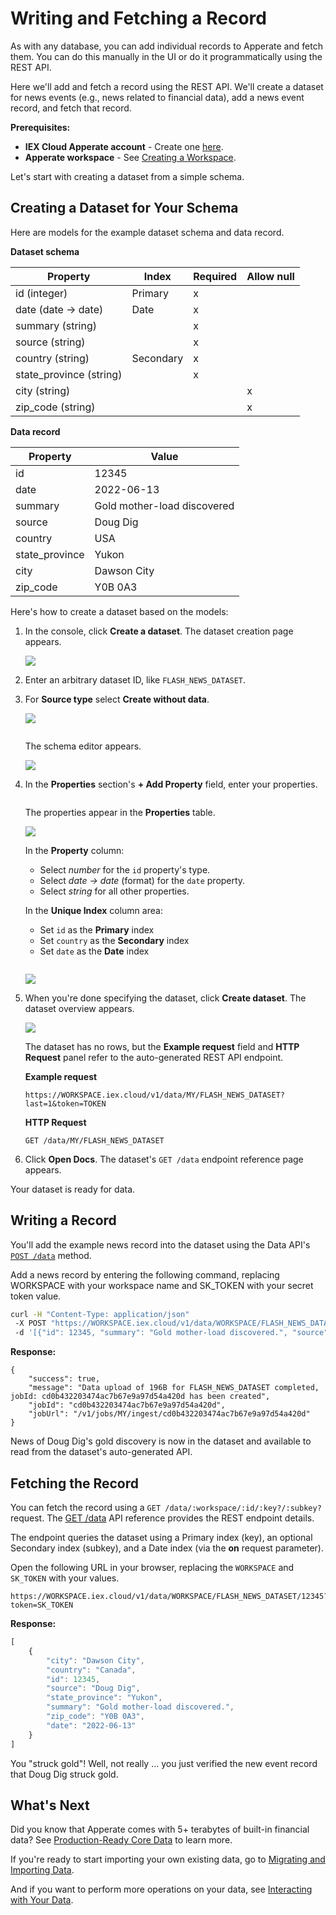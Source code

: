 # Writing and Fetching a Record

As with any database, you can add individual records to Apperate and fetch them. You can do this manually in the UI or do it programmatically using the REST API.

Here we'll add and fetch a record using the REST API. We'll create a dataset for news events (e.g., news related to financial data), add a news event record, and fetch that record.

**Prerequisites:**

- **IEX Cloud Apperate account** - Create one [here](https://iexcloud.io/cloud-login#/register).
- **Apperate workspace** - See [Creating a Workspace](./creating-a-workspace.md). 

Let's start with creating a dataset from a simple schema.

## Creating a Dataset for Your Schema

Here are models for the example dataset schema and data record.

**Dataset schema**

| Property | Index | Required | Allow null |
| -------- | ----- | -------- | ---------- |
| id (integer)            | Primary | x |   |
| date (date &rarr; date)      | Date | x |   |
| summary (string)        |   | x |   |
| source (string)         |   | x |   |
| country (string)        | Secondary | x |   |
| state_province (string) |   | x |   |
| city (string)           |   |   | x |
| zip_code (string)       |   |   | x |

**Data record**

| **Property**   | **Value** |
| -------------- | --------------------------- |
| id             | 12345 |
| date           | 2022-06-13 |
| summary        | Gold mother-load discovered |
| source         | Doug Dig |
| country        | USA |
| state_province | Yukon |
| city           | Dawson City |
| zip_code       | Y0B 0A3 |

Here's how to create a dataset based on the models:

1. In the console, click **Create a dataset**. The dataset creation page appears.

    ![](./writing-and-fetching-a-record/create-a-dataset.png)

1. Enter an arbitrary dataset ID, like `FLASH_NEWS_DATASET`.

1. For **Source type** select **Create without data**.

    ![](./writing-and-fetching-a-record/create-dataset-without-data.png)

    ```{tip} Another easy way to create a dataset is to upload a sample data file (CSV or JSON) with the column names and an example record. Apperate automatically makes a best effort to detect column data types and indexes. See [Loading Data From a File](../migrating-and-importing-data/loading-data-from-a-file.md) to learn how.
    ```

    The schema editor appears.

    ![](./writing-and-fetching-a-record/schema-editor-no-data.png)

1. In the **Properties** section's **+ Add Property** field, enter your properties.

    ```{tip} A fast way to add properties is enter their names only and hit **Enter** after each one. After adding them by name, update each property's type and attributes in the table.
    ```

    The properties appear in the **Properties** table.

    ![](./writing-and-fetching-a-record/property-names-in-schema.png)

    In the **Property** column:
    
    - Select *number* for the `id` property's type.
    - Select *date &rarr; date* (format) for the `date` property.
    - Select *string* for all other properties.

    In the **Unique Index** column area:

    - Set `id` as the **Primary** index
    - Set `country` as the **Secondary** index
    - Set `date` as the **Date** index

    ```{note} For Primary and Secondary index properties, the empty star icon in a property box's top-right corner allows you to opt in either property to Apperate's symbolic metadata graph. For example, if you opt in an index property that holds financial symbols, Apperate's metadata graph associates 10+ [financial identifier](../reference/financial-identifiers.md) types with them.
    ```
    
    ![](./writing-and-fetching-a-record/write-fetch-record-schema.png)
    
1. When you're done specifying the dataset, click **Create dataset**. The dataset overview appears.

    ![](./writing-and-fetching-a-record/my-flash-dataset-empty.png)

    The dataset has no rows, but the **Example request** field and **HTTP Request** panel refer to the auto-generated REST API endpoint.

    **Example request**

    ```
    https://WORKSPACE.iex.cloud/v1/data/MY/FLASH_NEWS_DATASET?last=1&token=TOKEN
    ```
    
    **HTTP Request**
    
    ```
    GET /data/MY/FLASH_NEWS_DATASET
    ```

1. Click **Open Docs**. The dataset's `GET /data` endpoint reference page appears.

Your dataset is ready for data.

## Writing a Record

You'll add the example news record into the dataset using the Data API's [`POST /data`](https://iexcloud.io/docs/datasets-api/ingest-data) method.

Add a news record by entering the following command, replacing WORKSPACE with your workspace name and SK_TOKEN with your secret token value.

```bash
curl -H "Content-Type: application/json" 
 -X POST "https://WORKSPACE.iex.cloud/v1/data/WORKSPACE/FLASH_NEWS_DATASET?token=SK_TOKEN" 
 -d '[{"id": 12345, "summary": "Gold mother-load discovered.", "source": "Doug Dig", "country": "Canada", "state_province": "Yukon", "city": "Dawson City", "zip_code": "Y0B 0A3", "date": "2022-06-13"}]'
```

**Response:**

```
{
    "success": true,
    "message": "Data upload of 196B for FLASH_NEWS_DATASET completed, jobId: cd0b432203474ac7b67e9a97d54a420d has been created",
    "jobId": "cd0b432203474ac7b67e9a97d54a420d",
    "jobUrl": "/v1/jobs/MY/ingest/cd0b432203474ac7b67e9a97d54a420d"
}
```

News of Doug Dig's gold discovery is now in the dataset and available to read from the dataset's auto-generated API.

<!-- TODO end the writing article here. Link to reading/fetching article. Jim
## What's Next

Now that you've written to Apperate, why not read that data back? Learn how at [Reading Data From Apperate](./reading-data-from-apperate.md).

If you're interested in loading data other ways or migrating data to Apperate, please visit [Migrating and Importing Data](../migrating-and-importing-data.md).
-->

## Fetching the Record

You can fetch the record using a `GET /data/:workspace/:id/:key?/:subkey?` request. The [GET /data](https://iexcloud.io/docs/datasets-api/query-data) API reference provides the REST endpoint details. 

The endpoint queries the dataset using a Primary index (key), an optional Secondary index (subkey), and a Date index (via the **on** request parameter).

Open the following URL in your browser, replacing the `WORKSPACE` and `SK_TOKEN` with your values. 

```
https://WORKSPACE.iex.cloud/v1/data/WORKSPACE/FLASH_NEWS_DATASET/12345?token=SK_TOKEN
```

**Response:**

```javascript
[
    {
        "city": "Dawson City",
        "country": "Canada",
        "id": 12345,
        "source": "Doug Dig",
        "state_province": "Yukon",
        "summary": "Gold mother-load discovered.",
        "zip_code": "Y0B 0A3",
        "date": "2022-06-13"
    }
]
```

You "struck gold"! Well, not really ... you just verified the new event record that Doug Dig struck gold.

## What's Next

Did you know that Apperate comes with 5+ terabytes of built-in financial data? See [Production-Ready Core Data](./production-ready-core-data.md) to learn more.

If you're ready to start importing your own existing data, go to [Migrating and Importing Data](../migrating-and-importing-data.md).

And if you want to perform more operations on your data, see [Interacting with Your Data](../interacting-with-your-data.md).